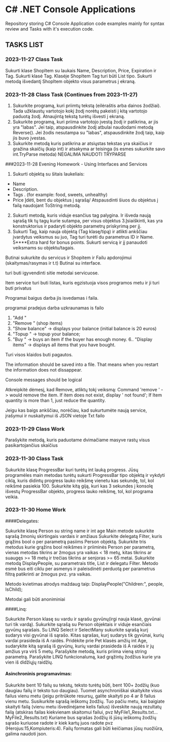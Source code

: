 # C# .NET Console Applications

Repository storing C# Console Application code examples mainly for syntax review and Tasks with it's execution code.

## TASKS LIST

### 2023-11-27 Class Task

Sukurti klase ShopItem su laukais Name, Description, Price, Expiration ir Tag. Sukurti klasė Tag. Klasėje ShopItem Tag turi būti List<Tag> tipo. Sukurti metodą išvedantį ShopItem objekto visus parametrus į ekraną.


### 2023-11-28 Class Task (Continues from 2023-11-27)

1. Sukurkite programą, kuri priimtų tekstą (eilėraštis arba dainos žodžiai). Tada užklaustų vartotojo kokį žodį norėtų pakeisti į kitą vartotojo paduotą žodį. Atnaujintą tekstą turėtų išvesti į ekraną.
2. Sukurkite programą, kuri priima vartotojo įvestą žodį ir patikrina, ar jis yra "labas". Jei taip, atspausdinkite žodį atbulai naudodami metodą Reverse(). Jei žodis nesutampa su "labas", atspausdinkite žodį taip, kaip jis buvo įvestas.
3. Sukurkite metodą kuris patikrina ar atsiųstas tekstas yra skaičius ir gražina skaičių (kaip int) ir atsakyma ar teisinga (is esmes sukurkite savo int.TryParse metoda) NEGALIMA NAUDOTI TRYPARSE

###2023-11-28 Evening Homework - Using Interfaces and Services

1. Sukurti objektą su šitais laukeliais:
 - Name
 - Description.
 - Tags . (for example: food, sweets, unhealthy)
 - Price
Įdėti, bent du objektus į sąrašą/
Atspausdinti šiuos du objektus į failą naudojant ToString metodą.
 2. Sukurti metodą, kuris viduje esančius tag palygina. Ir išveda naują sąrašą tik tų tagų kurie sutampa, per visus objektus
 3.Įsiaiškinti, kas yra konstruktorius ir padaryti objekto parametrų priskyrimą per jį.
 4. Sukurti Tag, kaip nauja objektą (Tag klasę/tipą) ir atlikti ankščiau įvardytus veiksmus su juo, Tag turi turėti du parametrus ID ir Name.
 5****Extra hard for bonus points. Sukurti servicą ir jį panaudoti veiksmams su objektu/tagais.

Butinai sukurkite du servicus ir Shopitem ir Failu apdorojimui (skaitymas/rasymas ir t.t) Butinai su interface.
 
 
turi buti igyvendinti sitie metodai servicuose.
 
Item service turi buti listas, kuris egzistuoja visos programos metu ir ji turi buti privatus
 
Programai baigus darba jis isvedamas i faila.
 
programai pradejus darba uzkraunamas is failo
 
1. "Add <itemname> <price>"
2. "Remove <Itemname>" (shop items)
3. "Show balance" -> displays your balance (initial balance is 20 euros)
4. "Topup <money>" -> topup your balance;
5. "Buy <itemname>" -> buys an item if the buyer has enough money.
6.. "Display items" -> displays all items that you have bought.
 
Turi visos klaidos buti pagautos.
 
The information should be saved into a file. 
That means when you restart the information does not dissappear.
 
Console messages should be logical

Atkreipkitė dėmesį, kad Remove, atliktų tokį veiksmą:
Command 'remove <itemName>' -> would remove the item.
If item does not exist, display '<itemName> not found';
If Item quantity is more than 1, just reduce the quantity.
 
Jeigu kas baigs ankščiau, norėčiau, kad sukurtumėte naują service, įrašymui ir nuskaitymui iš JSON vietoje Txt failo

### 2023-11-29 Class Work
Parašykite metodą, kuris paduotame dvimačiame masyve rastų visus pasikartojančius skaičius

### 2023-11-30 Class Task
Sukurkite klasę ProgressBar kuri turėtų int lauką progress. Jūsų programėles main metodas turėtų sukurti ProgressBar tipo objektą ir vykdyti ciklą, kuris didintų progress lauko reikšmę vienetu kas sekundę, tol, kol reikšmė pasiekia 100. Sukurkite kitą giją, kuri kas 3 sekundes į konsolę išvestų ProgressBar objekto, progress lauko reikšmę, tol, kol programa veikia.

### 2023-11-30 Home Work

####Delegates:

Sukurkite klasę Person su string name ir int age
Main metode sukurkite sąrašą žmonių skirtingais vardais ir amžiaus
Sukurkite delegatą Filter, kuris grąžins bool o per parametrą pasiims Person objektą.
Sukurkite tris metodus kurie grąžins bool reikšmes ir priiminės Person per parametrą, vienas metodas tikrins ar žmogus yra vaikas < 18 metų, kitas tikrins ar suaugęs >= 18 metų ir trečias tikrins ar senjoras >= 65 metai.
Sukurkite metodą DisplayPeople, su parametrais title, List<Person> ir delegatu Filter. Metodo esmė bus eiti ciklu per asmenys ir paleisdinėti perduotą per parametrus filtrą patikrinti ar žmogus pvz. yra vaikas.
 
Metodo kvietimas atrodys maždaug taip: DisplayPeople("Children:", people, IsChild);
 
Metodai gali būti anoniminiai
 
####Linq:
 
Sukurkite Person klasę su vardu ir sąrašu gyvūnų(irgi nauja klasė, gyvūnai turi tik vardą). Sukurkite sąrašą su Person objektais ir viduje esančiais gyvūnų sąrašais.
Su LINQ Select ir SelectMany sukurkite sąrašą kurį sudarys visi gyvūnai iš sąrašo.
Kitas sąrašas, kurį sudarys tik gyvūnai, kurių vardai prasideda iš A raidės.
Pridėkite prie Pet klasės amžių int Age, sudarykite kitą sąrašą iš gyvūnų, kurių vardai prasideda iš A raidės ir jų amžius yra virš 5 metų.
Parašykite metodą, kuris priima vieną string parametrą. Parašykite LINQ funkcionalumą, kad grąžintų žodžius kurie yra vien iš didžiųjų raidžių.

#### Asinchroninis programavimas:

Sukurkite bent 10 failų su tekstų, teksto turėtų būti, bent 100+ žodžių (kuo daugiau failų ir teksto tuo daugiau). Tuomet asynchroniškai skaitykite visus failus vienu metu (jeigu pritrūkote resursų, galite skaityti po 4 ar 8 failus vienu metu. Susikurkite sąrašą ieškomų žodžių. Tuo pačiu metu, kai baigiate skaityti failą (vienu metu išvedinėjame kelis failus) išveskite naują rezultatų failą (atskiras failas kiekvienam skaitomui failui, pvz MyFile1_Results.txt... MyFile2_Results.txt) Kuriame bus sąrašas žodžių iš jūsų ieškomų žodžių sąrašo kuriuose radote ir kiek kartų juos radote pvz (Herojus:15,Kompiuteris:4). Failų formatas gali būti keičiamas jūsų nuožiūra, galima naudoti json.